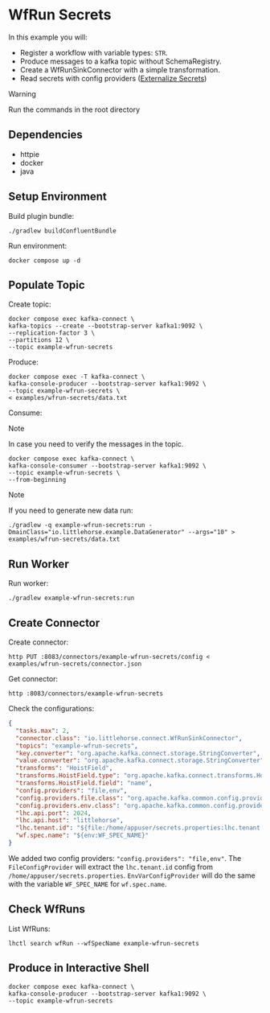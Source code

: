 # WfRun Secrets

In this example you will:

- Register a workflow with variable types: `STR`.
- Produce messages to a kafka topic without SchemaRegistry.
- Create a WfRunSinkConnector with a simple transformation.
- Read secrets with config providers ([Externalize Secrets](https://docs.confluent.io/platform/current/connect/security.html#externalize-secrets))

> [!WARNING]
> Run the commands in the root directory

## Dependencies

- httpie
- docker
- java

## Setup Environment

Build plugin bundle:

```shell
./gradlew buildConfluentBundle
```

Run environment:

```shell
docker compose up -d
```

## Populate Topic

Create topic:

```shell
docker compose exec kafka-connect \
kafka-topics --create --bootstrap-server kafka1:9092 \
--replication-factor 3 \
--partitions 12 \
--topic example-wfrun-secrets
```

Produce:

```shell
docker compose exec -T kafka-connect \
kafka-console-producer --bootstrap-server kafka1:9092 \
--topic example-wfrun-secrets \
< examples/wfrun-secrets/data.txt
```

Consume:

> [!NOTE]
> In case you need to verify the messages in the topic.

```shell
docker compose exec kafka-connect \
kafka-console-consumer --bootstrap-server kafka1:9092 \
--topic example-wfrun-secrets \
--from-beginning
```

> [!NOTE]
> If you need to generate new data run:

```shell
./gradlew -q example-wfrun-secrets:run -DmainClass="io.littlehorse.example.DataGenerator" --args="10" > examples/wfrun-secrets/data.txt
```

## Run Worker

Run worker:

```shell
./gradlew example-wfrun-secrets:run
```

## Create Connector

Create connector:

```shell
http PUT :8083/connectors/example-wfrun-secrets/config < examples/wfrun-secrets/connector.json
```

Get connector:

```shell
http :8083/connectors/example-wfrun-secrets
```

Check the configurations:

```json
{
  "tasks.max": 2,
  "connector.class": "io.littlehorse.connect.WfRunSinkConnector",
  "topics": "example-wfrun-secrets",
  "key.converter": "org.apache.kafka.connect.storage.StringConverter",
  "value.converter": "org.apache.kafka.connect.storage.StringConverter",
  "transforms": "HoistField",
  "transforms.HoistField.type": "org.apache.kafka.connect.transforms.HoistField$Value",
  "transforms.HoistField.field": "name",
  "config.providers": "file,env",
  "config.providers.file.class": "org.apache.kafka.common.config.provider.FileConfigProvider",
  "config.providers.env.class": "org.apache.kafka.common.config.provider.EnvVarConfigProvider",
  "lhc.api.port": 2024,
  "lhc.api.host": "littlehorse",
  "lhc.tenant.id": "${file:/home/appuser/secrets.properties:lhc.tenant.id}",
  "wf.spec.name": "${env:WF_SPEC_NAME}"
}
```

We added two config providers: `"config.providers": "file,env"`.
The `FileConfigProvider` will extract the `lhc.tenant.id` config from `/home/appuser/secrets.properties`.
`EnvVarConfigProvider` will do the same with the variable `WF_SPEC_NAME` for `wf.spec.name`.


## Check WfRuns

List WfRuns:

```shell
lhctl search wfRun --wfSpecName example-wfrun-secrets
```

## Produce in Interactive Shell

```shell
docker compose exec kafka-connect \
kafka-console-producer --bootstrap-server kafka1:9092 \
--topic example-wfrun-secrets
```
